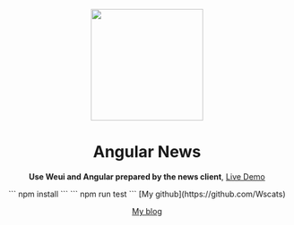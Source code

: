 <div align="center">
<p><img width="200" src="https://github.com/Wscats/news/blob/master/webroot/news/image/windiest.jpg"></p>

<h1>Angular News</h1>

<p>
  <strong>Use Weui and Angular prepared by the news client</strong>,
  <a href="https://wscats.github.io/news/news/indexTest.html#/index/list">Live Demo</a>
</p>
```
npm install
```
```
npm run test
```
[My github](https://github.com/Wscats)

[My blog](http://blog.csdn.net/qq_27080247)
